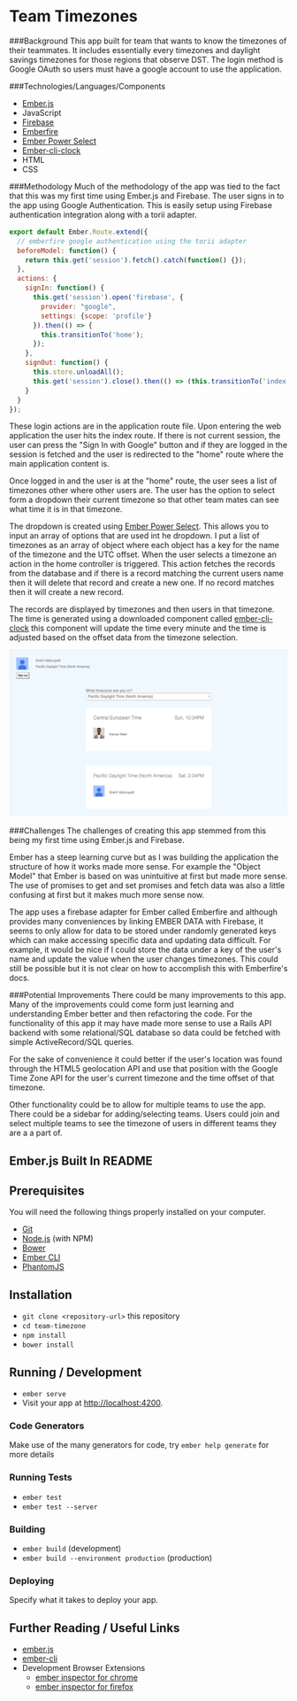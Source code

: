 Team Timezones
======
###Background
This app built for team that wants to know the timezones of their teammates. It includes
essentially every timezones and daylight savings timezones for those regions that observe DST.
The login method is Google OAuth so users must have a google account to use the application.

###Technologies/Languages/Components
- [Ember.js](http://emberjs.com/)
- JavaScript
- [Firebase](https://firebase.google.com/)
- [Emberfire](https://github.com/firebase/emberfire)
- [Ember Power Select](http://www.ember-power-select.com/)
- [Ember-cli-clock](https://github.com/jerel/ember-cli-clock)
- HTML
- CSS

###Methodology
Much of the methodology of the app was tied to the fact that this was my first time using Ember.js and Firebase.
The user signs in to the app using Google Authentication. This is easily setup using Firebase authentication integration along with a torii adapter.
```javascript
export default Ember.Route.extend({
  // emberfire google authentication using the torii adapter
  beforeModel: function() {
    return this.get('session').fetch().catch(function() {});
  },
  actions: {
    signIn: function() {
      this.get('session').open('firebase', {
        provider: "google",
        settings: {scope: 'profile'}
      }).then(() => {
        this.transitionTo('home');
      });
    },
    signOut: function() {
      this.store.unloadAll();
      this.get('session').close().then(() => (this.transitionTo('index')));
    }
  }
});
```
These login actions are in the application route file. Upon entering the web application the user hits the index route. If there is not current session, the user can press the "Sign In with Google" button and if they are logged in the session is fetched and the user is redirected to the "home" route where the main application content is.

Once logged in and the user is at the "home" route, the user sees a list of timezones other where other users are. The user has the option to select form a dropdown their current timezone so that other team mates can see what time it is in that timezone.

The dropdown is created using [Ember Power Select](http://www.ember-power-select.com/). This allows you to input an array of options that are used int he dropdown. I put a list of timezones as an array of object where each object has a key for the name of the timezone and the UTC offset. When the user selects a timezone an action in the home controller is triggered. This action fetches the records from the database and if there is a record matching the current users name then it will delete that record and create a new one. If no record matches then it will create a new record.

The records are displayed by timezones and then users in that timezone. The time is generated using a downloaded component called [ember-cli-clock](https://github.com/jerel/ember-cli-clock) this component will update the time every minute and the time is adjusted based on the offset data from the timezone selection.

![screenshot](/screenshot.png?raw=true)


###Challenges
The challenges of creating this app stemmed from this being my first time using Ember.js and Firebase.

Ember has a steep learning curve but as I was building the application the structure of how it works made more sense. For example the "Object Model" that Ember is based on was unintuitive at first but made more sense. The use of promises to get and set promises and fetch data was also a little confusing at first but it makes much more sense now.

The app uses a firebase adapter for Ember called Emberfire and although provides many conveniences by linking EMBER DATA with Firebase, it seems to only allow for data to be stored under randomly generated keys which can make accessing specific data and updating data difficult. For example, it would be nice if I could store the data under a key of the user's name and update the value when the user changes timezones. This could still be possible but it is not clear on how to accomplish this with Emberfire's docs.

###Potential Improvements
There could be many improvements to this app. Many of the improvements could come form just learning and understanding Ember better and then refactoring the code. For the functionality of this app it may have made more sense to use a Rails API backend with some relational/SQL database so data could be fetched with simple ActiveRecord/SQL queries.

For the sake of convenience it could better if the user's location was found through the HTML5 geolocation API and use that position with the Google Time Zone API for the user's current timezone and the time offset of that timezone.

Other functionality could be to allow for multiple teams to use the app. There could be a sidebar for adding/selecting teams. Users could join and select multiple teams to see the timezone of users in different teams they are a a part of.



Ember.js Built In README
------

## Prerequisites

You will need the following things properly installed on your computer.

* [Git](http://git-scm.com/)
* [Node.js](http://nodejs.org/) (with NPM)
* [Bower](http://bower.io/)
* [Ember CLI](http://ember-cli.com/)
* [PhantomJS](http://phantomjs.org/)

## Installation

* `git clone <repository-url>` this repository
* `cd team-timezone`
* `npm install`
* `bower install`

## Running / Development

* `ember serve`
* Visit your app at [http://localhost:4200](http://localhost:4200).

### Code Generators

Make use of the many generators for code, try `ember help generate` for more details

### Running Tests

* `ember test`
* `ember test --server`

### Building

* `ember build` (development)
* `ember build --environment production` (production)

### Deploying

Specify what it takes to deploy your app.

## Further Reading / Useful Links

* [ember.js](http://emberjs.com/)
* [ember-cli](http://ember-cli.com/)
* Development Browser Extensions
  * [ember inspector for chrome](https://chrome.google.com/webstore/detail/ember-inspector/bmdblncegkenkacieihfhpjfppoconhi)
  * [ember inspector for firefox](https://addons.mozilla.org/en-US/firefox/addon/ember-inspector/)

